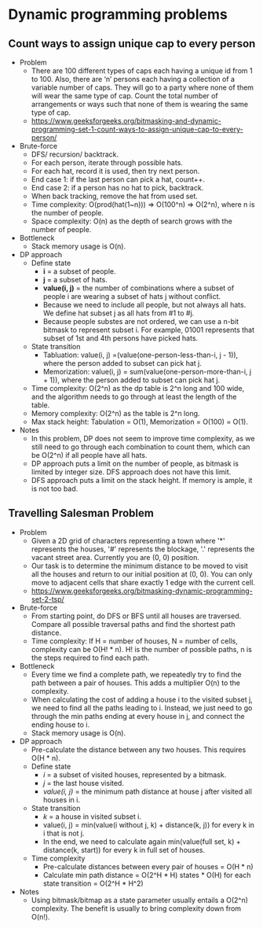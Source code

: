 # Dynamic programming problems

## Count ways to assign unique cap to every person
* Problem
    * There are 100 different types of caps each having a unique id from 1 to 100. Also, there are ‘n’ persons each having a collection of a variable number of caps. They will go to a party where none of them will wear the same type of cap. Count the total number of arrangements or ways such that none of them is wearing the same type of cap.
    * https://www.geeksforgeeks.org/bitmasking-and-dynamic-programming-set-1-count-ways-to-assign-unique-cap-to-every-person/
* Brute-force
    * DFS/ recursion/ backtrack.
    * For each person, iterate through possible hats.
    * For each hat, record it is used, then try next person.
    * End case 1: if the last person can pick a hat, count++.
    * End case 2: if a person has no hat to pick, backtrack.
    * When back tracking, remove the hat from used set.
    * Time complexity: O(prod(hat(1~n))) => O(100^n) => O(2^n), where n is the number of people.
    * Space complexity: O(n) as the depth of search grows with the number of people.
* Bottleneck
    * Stack memory usage is O(n).
* DP approach
    * Define state
        * __i__ = a subset of people.
        * __j__ = a subset of hats.
        * __value(i, j)__ = the number of combinations where a subset of people i are wearing a subset of hats j without conflict.
        * Because we need to include all people, but not always all hats. We define hat subset j as all hats from #1 to #j.
        * Because people substes are not ordered, we can use a n-bit bitmask to represent subset i. For example, 01001 represents that subset of 1st and 4th persons have picked hats.
    * State transition
        * Tabluation: value(i, j) =(value(one-person-less-than-i, j - 1)), where the person added to subset can pick hat j.
        * Memorization: value(i, j) = sum(value(one-person-more-than-i, j + 1)), where the person added to subset can pick hat j.
    * Time complexity: O(2^n) as the dp table is 2^n long and 100 wide, and the algorithm needs to go through at least the length of the table.
    * Memory complexity: O(2^n) as the table is 2^n long.
    * Max stack height: Tabulation = O(1), Memorization = O(100) = O(1).
* Notes
    * In this problem, DP does not seem to improve time complexity, as we still need to go through each combination to count them, which can be O(2^n) if all people have all hats.
    * DP approach puts a limit on the number of people, as bitmask is limited by integer size. DFS approach does not have this limit.
    * DFS approach puts a limit on the stack height. If memory is ample, it is not too bad.

## Travelling Salesman Problem
* Problem
    * Given a 2D grid of characters representing a town where '*' represents the houses, '#' represents the blockage, '.' represents the vacant street area. Currently you are (0, 0) position.
    * Our task is to determine the minimum distance to be moved to visit all the houses and return to our initial position at (0, 0). You can only move to adjacent cells that share exactly 1 edge with the current cell.
    * https://www.geeksforgeeks.org/bitmasking-dynamic-programming-set-2-tsp/
* Brute-force
    * From starting point, do DFS or BFS until all houses are traversed. Compare all possible traversal paths and find the shortest path distance.
    * Time complexity: If H = number of houses, N = number of cells, complexity can be O(H! * n). H! is the number of possible paths, n is the steps required to find each path.
* Bottleneck
    * Every time we find a complete path, we repeatedly try to find the path between a pair of houses. This adds a multiplier O(n) to the complexity.
    * When calculating the cost of adding a house i to the visited subset j, we need to find all the paths leading to i. Instead, we just need to go through the min paths ending at every house in j, and connect the ending house to i.
    * Stack memory usage is O(n).
* DP approach
    * Pre-calculate the distance between any two houses. This requires O(H * n).
    * Define state
        * _i_ = a subset of visited houses, represented by a bitmask.
        * _j_ = the last house visited.
        * _value(i, j)_ = the minimum path distance at house j after visited all houses in i.
    * State transition
        * _k_ = a house in visited subset i.
        * value(i, j) = min(value(i without j, k) + distance(k, j)) for every k in i that is not j.
        * In the end, we need to calculate again min(value(full set, k) + distance(k, start)) for every k in full set of houses.
    * Time complexity
        * Pre-calculate distances between every pair of houses = O(H * n)
        * Calculate min path distance = O(2^H * H) states * O(H) for each state transition = O(2^H * H^2)
* Notes
    * Using bitmask/bitmap as a state parameter usually entails a O(2^n) complexity. The benefit is usually to bring complexity down from O(n!).

